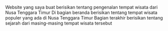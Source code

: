 Website yang saya buat berisikan tentang pengenalan tempat wisata dari Nusa Tenggara Timur
Di bagian beranda berisikan tentang tempat wisata populer yang ada di Nusa Tenggara Timur
Bagian terakhir berisikan tentang sejarah dari masing-masing tempat wisata tersebut
